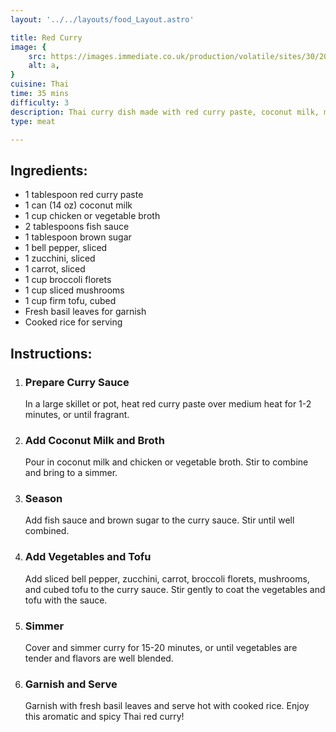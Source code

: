 ```yaml
---
layout: '../../layouts/food_Layout.astro'

title: Red Curry
image: {
    src: https://images.immediate.co.uk/production/volatile/sites/30/2020/08/thai-red-curry-34c1e6d.jpg,
    alt: a,
}
cuisine: Thai
time: 35 mins
difficulty: 3
description: Thai curry dish made with red curry paste, coconut milk, meat (such as beef or chicken), bamboo shoots, bell peppers, and Thai basil, served with steamed rice.
type: meat

---
```

<div class="recipe-container">
    <div class="ingredients">
        <h2>Ingredients:</h2>
        <ul>
            <li>1 tablespoon red curry paste</li>
            <li>1 can (14 oz) coconut milk</li>
            <li>1 cup chicken or vegetable broth</li>
            <li>2 tablespoons fish sauce</li>
            <li>1 tablespoon brown sugar</li>
            <li>1 bell pepper, sliced</li>
            <li>1 zucchini, sliced</li>
            <li>1 carrot, sliced</li>
            <li>1 cup broccoli florets</li>
            <li>1 cup sliced mushrooms</li>
            <li>1 cup firm tofu, cubed</li>
            <li>Fresh basil leaves for garnish</li>
            <li>Cooked rice for serving</li>
        </ul>
    </div>
    <div class="instructions">
        <h2>Instructions:</h2>
        <ol>
            <li><h3>Prepare Curry Sauce</h3>
                In a large skillet or pot, heat red curry paste over medium heat for 1-2 minutes, or until fragrant.
            </li>
            <li><h3>Add Coconut Milk and Broth</h3>
                Pour in coconut milk and chicken or vegetable broth. Stir to combine and bring to a simmer.
            </li>
            <li><h3>Season</h3>
                Add fish sauce and brown sugar to the curry sauce. Stir until well combined.
            </li>
            <li><h3>Add Vegetables and Tofu</h3>
                Add sliced bell pepper, zucchini, carrot, broccoli florets, mushrooms, and cubed tofu to the curry sauce. Stir gently to coat the vegetables and tofu with the sauce.
            </li>
            <li><h3>Simmer</h3>
                Cover and simmer curry for 15-20 minutes, or until vegetables are tender and flavors are well blended.
            </li>
            <li><h3>Garnish and Serve</h3>
                Garnish with fresh basil leaves and serve hot with cooked rice. Enjoy this aromatic and spicy Thai red curry!
            </li>
        </ol>
    </div>
</div>
